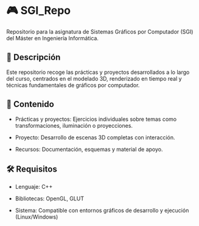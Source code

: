 # 🎮 SGI_Repo

Repositorio para la asignatura de Sistemas Gráficos por Computador (SGI) del Máster en Ingeniería Informática.
## 🧾 Descripción

Este repositorio recoge las prácticas y proyectos desarrollados a lo largo del curso, centrados en el modelado 3D, renderizado en tiempo real y técnicas fundamentales de gráficos por computador.
## 📁 Contenido

  - Prácticas y proyectos: Ejercicios individuales sobre temas como transformaciones, iluminación o proyecciones.

  - Proyecto: Desarrollo de escenas 3D completas con interacción.

  - Recursos: Documentación, esquemas y material de apoyo.

## 🛠 Requisitos

  - Lenguaje: C++

  - Bibliotecas: OpenGL, GLUT

  - Sistema: Compatible con entornos gráficos de desarrollo y ejecución (Linux/Windows)
